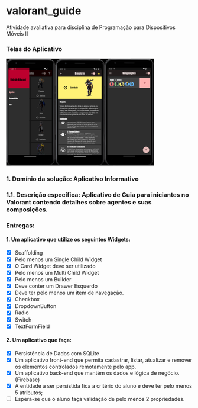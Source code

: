 # valorant_guide
Atividade avaliativa para disciplina de Programação para Dispositivos Móveis II

### Telas do Aplicativo

<img src="https://github.com/ssferraz/valorant_guide/blob/main/assets/images/Captura-de-Tela.png?raw=true" alt="Captura de Tela" width="400">

### 1. Domínio da solução: **Aplicativo Informativo**

### 1.1. Descrição específica: Aplicativo de Guia para iniciantes no Valorant contendo detalhes sobre agentes e suas composições.

### Entregas: 
#### 1. Um aplicativo que utilize os seguintes Widgets:
- [x] Scaffolding
- [x] Pelo menos um Single Child Widget
- [x] O Card Widget deve ser utilizado
- [x] Pelo menos um Multi Child Widget
- [x] Pelo menos um Builder
- [x] Deve conter um Drawer Esquerdo
- [x] Deve ter pelo menos um item de navegação.
- [x] Checkbox
- [x] DropdownButton
- [x] Radio
- [x] Switch
- [x] TextFormField

#### 2. Um aplicativo que faça:
- [x] Persistência de Dados com SQLite
- [x] Um aplicativo front-end que permita cadastrar, listar, atualizar e remover os elementos controlados remotamente pelo app.
- [x] Um aplicativo back-end que mantém os dados e lógica de negócio. (Firebase)
- [x] A entidade a ser persistida fica a critério do aluno e deve ter pelo menos 5 atributos;
- [ ] Espera-se que o aluno faça validação de pelo menos 2 propriedades.

